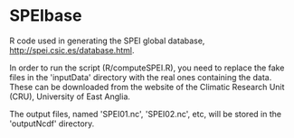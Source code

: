 # SPEIbase

R code used in generating the SPEI global database,
http://spei.csic.es/database.html.

In order to run the script (R/computeSPEI.R), you need to replace the fake
files in the 'inputData' directory with the real ones containing the data.
These can be downloaded from the website of the Climatic Research Unit (CRU),
University of East Anglia.

The output files, named 'SPEI01.nc', 'SPEI02.nc', etc, will be stored in the
'outputNcdf' directory.
